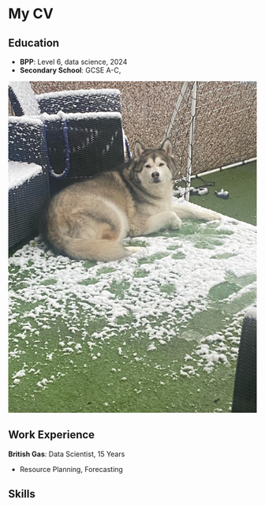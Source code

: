 # My CV

## Education
- **BPP**: Level 6, data science, 2024
- **Secondary School**: GCSE A-C, 

![Histogram](assets/Snow.jpg)

## Work Experience
**British Gas**: Data Scientist, 15 Years
  - Resource Planning, Forecasting

## Skills
